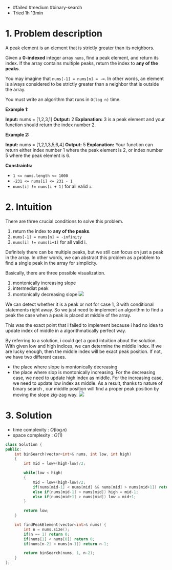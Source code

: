 
- #failed #medium #binary-search 
- Tried 1h 13min

# 1. Problem description

A peak element is an element that is strictly greater than its neighbors.

Given a **0-indexed** integer array `nums`, find a peak element, and return its index. If the array contains multiple peaks, return the index to **any of the peaks**.

You may imagine that `nums[-1] = nums[n] = -∞`. In other words, an element is always considered to be strictly greater than a neighbor that is outside the array.

You must write an algorithm that runs in `O(log n)` time.

**Example 1:**

**Input:** nums = [1,2,3,1]
**Output:** 2
**Explanation:** 3 is a peak element and your function should return the index number 2.

**Example 2:**

**Input:** nums = [1,2,1,3,5,6,4]
**Output:** 5
**Explanation:** Your function can return either index number 1 where the peak element is 2, or index number 5 where the peak element is 6.

**Constraints:**

- `1 <= nums.length <= 1000`
- `-231 <= nums[i] <= 231 - 1`
- `nums[i] != nums[i + 1]` for all valid `i`.

# 2. Intuition
There are three crucial conditions to solve this problem.
1. return the index to **any of the peaks**.
2. `nums[-1] = nums[n] = -infinity`
3. `nums[i] != nums[i+1]` for all valid i.

Definitely there can be multiple peaks, but we still can focus on just a peak in the array.
In other words, we can abstract this problem as a problem to find a single peak in the array for simplicity.

Basically, there are three possible visualization.
1. montonically increasing slope
2. intermediat peak
3. montonically decreasing slope
![](../../../../../images/Pasted%20image%2020240307131309.png)

We can detect whether it is a peak or not for case 1, 3 with conditional statements right away.
So we just need to implement an algorithm to find a peak the case when a peak is placed at middle of the array.

This was the exact point that i failed to implement because i had no idea to update index of middle in a algorithmatically perfect way.

By referring to a solution, i could get a good intuition about the solution.
With given low and high indices, we can determine the middle index.
If we are lucky enough, then the middle index will be exact peak position.
If not, we have two different cases.
- the place where slope is montonically decreasing
- the place where slop is montonically increasing.
For the decreasing case, we need to update high index as middle.
For the increasing case, we need to update low index as middle.
As a result, thanks to nature of binary search , our middle position will find a proper peak position by moving the slope zig-zag way.
![](../../../../../images/Pasted%20image%2020240307131859.png)

# 3. Solution
- time complexity : $O(\log{n})$
- space complexity : $O(1)$
```cpp
class Solution {
public:
    int binSearch(vector<int>& nums, int low, int high)
    {
        int mid = low+(high-low)/2;

        while(low < high)
        {
            mid = low+(high-low)/2;
            if(nums[mid-1] < nums[mid] && nums[mid] > nums[mid+1]) return mid;
            else if(nums[mid-1] > nums[mid]) high = mid-1;
            else if(nums[mid+1] > nums[mid]) low = mid+1;
        }

        return low;
    }

    int findPeakElement(vector<int>& nums) {
        int n = nums.size();
        if(n == 1) return 0;
        if(nums[1] < nums[0]) return 0;
        if(nums[n-2] < nums[n-1]) return n-1;

        return binSearch(nums, 1, n-2);
    }
};
```